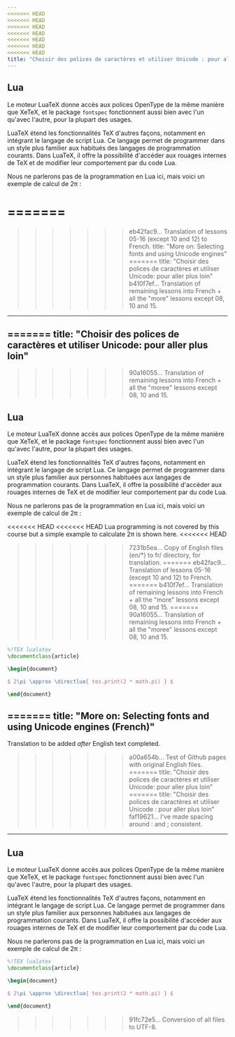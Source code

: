 ```yaml
---
<<<<<<< HEAD
<<<<<<< HEAD
<<<<<<< HEAD
<<<<<<< HEAD
<<<<<<< HEAD
<<<<<<< HEAD
<<<<<<< HEAD
title: "Choisir des polices de caractères et utiliser Unicode : pour aller plus loin"
---
```


## Lua

Le moteur LuaTeX donne accès aux polices OpenType de la même manière que XeTeX,
et le package `fontspec` fonctionnent aussi bien avec l'un qu'avec l'autre,
pour la plupart des usages.

LuaTeX étend les fonctionnalités TeX d'autres façons, notamment en intégrant le
langage de script Lua. Ce langage permet de programmer dans un style plus
familier aux habitués des langages de programmation courants. Dans LuaTeX,
il offre la possibilité d'accéder aux rouages internes de TeX et de modifier
leur comportement par du code Lua.

Nous ne parlerons pas de la programmation en Lua ici, mais voici un exemple
de calcul de 2π :

=======
=======
>>>>>>> eb42fac9... Translation of lessons 05-16 (except 10 and 12) to French.
title: "More on: Selecting fonts and using Unicode engines"
=======
title: "Choisir des polices de caractères et utiliser Unicode: pour aller plus loin"
>>>>>>> b410f7ef... Translation of remaining lessons into French + all the "more" lessons except 08, 10 and 15.
---

=======
title: "Choisir des polices de caractères et utiliser Unicode: pour aller plus loin"
---

>>>>>>> 90a16055... Translation of remaining lessons into French + all the "moree" lessons except 08, 10 and 15.
## Lua

Le moteur LuaTeX donne accès aux polices OpenType de la même manière que XeTeX, et le package `fontspec` fonctionnent aussi bien avec l'un qu'avec l'autre, pour la plupart des usages.

LuaTeX étend les fonctionnalités TeX d'autres façons, notamment en intégrant le langage de script Lua. Ce langage permet de programmer dans un style plus familier aux personnes habituées aux langages de programmation courants. Dans LuaTeX, il offre la possibilité d'accéder aux rouages internes de TeX et de modifier leur comportement par du code Lua.

Nous ne parlerons pas de la programmation en Lua ici, mais voici un exemple de calcul de 2π :

<<<<<<< HEAD
<<<<<<< HEAD
Lua programming is not covered by this course but a simple example to
calculate 2π is shown here.
<<<<<<< HEAD
>>>>>>> 7231b5ea... Copy of English files (en/*) to fr/ directory, for translation.
=======
>>>>>>> eb42fac9... Translation of lessons 05-16 (except 10 and 12) to French.
=======
>>>>>>> b410f7ef... Translation of remaining lessons into French + all the "more" lessons except 08, 10 and 15.
=======
>>>>>>> 90a16055... Translation of remaining lessons into French + all the "moree" lessons except 08, 10 and 15.

```latex
%!TEX lualatex
\documentclass{article}

\begin{document}

$ 2\pi \approx \directlua{ tex.print(2 * math.pi) } $

\end{document}
```

=======
title: "More on: Selecting fonts and using Unicode engines (French)"
---
Translation to be added _after_ English text completed.
>>>>>>> a00a654b... Test of Github pages with original English files.
=======
title: "Choisir des polices de caractères et utiliser Unicode: pour aller plus loin"
=======
title: "Choisir des polices de caractères et utiliser Unicode : pour aller plus loin"
>>>>>>> faf19621... I've made spacing around : and ; consistent.
---

## Lua

Le moteur LuaTeX donne accès aux polices OpenType de la même manière que XeTeX, et le package `fontspec` fonctionnent aussi bien avec l'un qu'avec l'autre, pour la plupart des usages.

LuaTeX étend les fonctionnalités TeX d'autres façons, notamment en intégrant le langage de script Lua. Ce langage permet de programmer dans un style plus familier aux personnes habituées aux langages de programmation courants. Dans LuaTeX, il offre la possibilité d'accéder aux rouages internes de TeX et de modifier leur comportement par du code Lua.

Nous ne parlerons pas de la programmation en Lua ici, mais voici un exemple de calcul de 2π :


```latex
%!TEX lualatex
\documentclass{article}

\begin{document}

$ 2\pi \approx \directlua{ tex.print(2 * math.pi) } $

\end{document}
```

>>>>>>> 91fc72e5... Conversion of all files to UTF-8.
